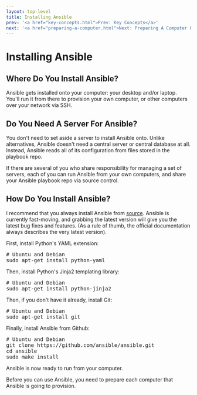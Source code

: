 ```yaml
---
layout: top-level
title: Installing Ansible
prev: '<a href="key-concepts.html">Prev: Key Concepts</a>'
next: '<a href="preparing-a-computer.html">Next: Preparing A Computer For Ansible</a>'
---
```


# Installing Ansible

## Where Do You Install Ansible?

Ansible gets installed onto your computer: your desktop and/or laptop.  You'll run it from there to provision your own computer, or other computers over your network via SSH.

## Do You Need A Server For Ansible?

You don't need to set aside a server to install Ansible onto.  Unlike alternatives, Ansible doesn't need a central server or central database at all.  Instead, Ansible reads all of its configuration from files stored in the playbook repo.

If there are several of you who share responsibility for managing a set of servers, each of you can run Ansible from your own computers, and share your Ansible playbook repo via source control.

## How Do You Install Ansible?

I recommend that you always install Ansible from [source](https://github.com/ansible/ansible).  Ansible is currently fast-moving, and grabbing the latest version will give you the latest bug fixes and features.  (As a rule of thumb, the official documentation always describes the very latest version).

First, install Python's YAML extension:

<pre>
# Ubuntu and Debian
sudo apt-get install python-yaml
</pre>

Then, install Python's Jinja2 templating library:

<pre>
# Ubuntu and Debian
sudo apt-get install python-jinja2
</pre>

Then, if you don't have it already, install Git:

<pre>
# Ubuntu and Debian
sudo apt-get install git
</pre>

Finally, install Ansible from Github:

<pre>
# Ubuntu and Debian
git clone https://github.com/ansible/ansible.git
cd ansible
sudo make install
</pre>

Ansible is now ready to run from your computer.

Before you can use Ansible, you need to prepare each computer that Ansible is going to provision.